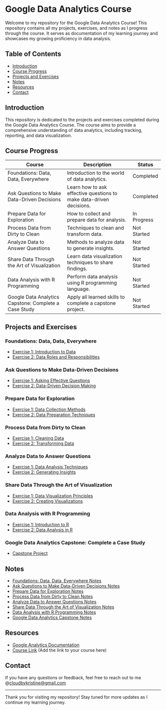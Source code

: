# Google Data Analytics Course

Welcome to my repository for the Google Data Analytics Course! This repository contains all my projects, exercises, and notes as I progress through the course. It serves as documentation of my learning journey and showcases my growing proficiency in data analysis.

## Table of Contents

- [Introduction](#introduction)
- [Course Progress](#course-progress)
- [Projects and Exercises](#projects-and-exercises)
- [Notes](#notes)
- [Resources](#resources)
- [Contact](#contact)

## Introduction

This repository is dedicated to the projects and exercises completed during the Google Data Analytics Course. The course aims to provide a comprehensive understanding of data analytics, including tracking, reporting, and data visualization.

## Course Progress

| Course | Description | Status |
|--------|-------------|--------|
| Foundations: Data, Data, Everywhere | Introduction to the world of data analytics. | Completed |
| Ask Questions to Make Data-Driven Decisions | Learn how to ask effective questions to make data-driven decisions. | Completed |
| Prepare Data for Exploration | How to collect and prepare data for analysis. | In Progress |
| Process Data from Dirty to Clean | Techniques to clean and transform data. | Not Started |
| Analyze Data to Answer Questions | Methods to analyze data to generate insights. | Not Started |
| Share Data Through the Art of Visualization | Learn data visualization techniques to share findings. | Not Started |
| Data Analysis with R Programming | Perform data analysis using R programming language. | Not Started |
| Google Data Analytics Capstone: Complete a Case Study | Apply all learned skills to complete a capstone project. | Not Started |

## Projects and Exercises

### Foundations: Data, Data, Everywhere

- [Exercise 1: Introduction to Data](Foundations-Data-Data-Everywhere/Exercise1/)
- [Exercise 2: Data Roles and Responsibilities](Foundations-Data-Data-Everywhere/Exercise2/)

### Ask Questions to Make Data-Driven Decisions

- [Exercise 1: Asking Effective Questions](Ask-Questions-to-Make-Data-Driven-Decisions/Exercise1/)
- [Exercise 2: Data-Driven Decision Making](Ask-Questions-to-Make-Data-Driven-Decisions/Exercise2/)

### Prepare Data for Exploration

- [Exercise 1: Data Collection Methods](Prepare-Data-for-Exploration/Exercise1/)
- [Exercise 2: Data Preparation Techniques](Prepare-Data-for-Exploration/Exercise2/)

### Process Data from Dirty to Clean

- [Exercise 1: Cleaning Data](Process-Data-from-Dirty-to-Clean/Exercise1/)
- [Exercise 2: Transforming Data](Process-Data-from-Dirty-to-Clean/Exercise2/)

### Analyze Data to Answer Questions

- [Exercise 1: Data Analysis Techniques](Analyze-Data-to-Answer-Questions/Exercise1/)
- [Exercise 2: Generating Insights](Analyze-Data-to-Answer-Questions/Exercise2/)

### Share Data Through the Art of Visualization

- [Exercise 1: Data Visualization Principles](Share-Data-Through-the-Art-of-Visualization/Exercise1/)
- [Exercise 2: Creating Visualizations](Share-Data-Through-the-Art-of-Visualization/Exercise2/)

### Data Analysis with R Programming

- [Exercise 1: Introduction to R](Data-Analysis-with-R-Programming/Exercise1/)
- [Exercise 2: Data Analysis in R](Data-Analysis-with-R-Programming/Exercise2/)

### Google Data Analytics Capstone: Complete a Case Study

- [Capstone Project](Google-Data-Analytics-Capstone/Capstone-Project/)

## Notes

- [Foundations: Data, Data, Everywhere Notes](Foundations-Data-Data-Everywhere/Notes/module_notes.md)
- [Ask Questions to Make Data-Driven Decisions Notes](Ask-Questions-to-Make-Data-Driven-Decisions/Notes/module_notes.md)
- [Prepare Data for Exploration Notes](Prepare-Data-for-Exploration/Notes/module_notes.md)
- [Process Data from Dirty to Clean Notes](Process-Data-from-Dirty-to-Clean/Notes/module_notes.md)
- [Analyze Data to Answer Questions Notes](Analyze-Data-to-Answer-Questions/Notes/module_notes.md)
- [Share Data Through the Art of Visualization Notes](Share-Data-Through-the-Art-of-Visualization/Notes/module_notes.md)
- [Data Analysis with R Programming Notes](Data-Analysis-with-R-Programming/Notes/module_notes.md)
- [Google Data Analytics Capstone Notes](Google-Data-Analytics-Capstone/Notes/module_notes.md)

## Resources

- [Google Analytics Documentation](https://support.google.com/analytics#topic=1008008)
- [Course Link](#) (Add the link to your course here)

## Contact

If you have any questions or feedback, feel free to reach out to me @cloudbykristine@gmail.com

---

Thank you for visiting my repository! Stay tuned for more updates as I continue my learning journey.
